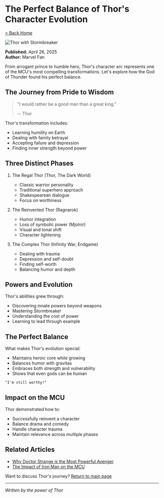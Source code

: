 # The Perfect Balance of Thor's Character Evolution

[< Back Home](/)

![Thor with Stormbreaker](/images/thor.png)

**Published:** April 26, 2025  
**Author:** Marvel Fan

From arrogant prince to humble hero, Thor's character arc represents one of the MCU's most compelling transformations. Let's explore how the God of Thunder found his perfect balance.

## The Journey from Pride to Wisdom

> "I would rather be a good man than a great king."
>
> -- Thor

Thor's transformation includes:
- Learning humility on Earth
- Dealing with family betrayal
- Accepting failure and depression
- Finding inner strength beyond power

## Three Distinct Phases

1. The Regal Thor (Thor, The Dark World)
   - Classic warrior personality
   - Traditional superhero approach
   - Shakespearean dialogue
   - Focus on worthiness

2. The Reinvented Thor (Ragnarok)
   - Humor integration
   - Loss of symbolic power (Mjolnir)
   - Visual and tonal shift
   - Character lightening

3. The Complex Thor (Infinity War, Endgame)
   - Dealing with trauma
   - Depression and self-doubt
   - Finding self-worth
   - Balancing humor and depth

## Powers and Evolution

Thor's abilities grew through:
- Discovering innate powers beyond weapons
- Mastering Stormbreaker
- Understanding the cost of power
- Learning to lead through example

## The Perfect Balance

What makes Thor's evolution special:
- Maintains heroic core while growing
- Balances humor with gravitas
- Embraces both strength and vulnerability
- Shows that even gods can be human

```quote
"I'm still worthy!"
```

## Impact on the MCU

Thor demonstrated how to:
- Successfully reinvent a character
- Balance drama and comedy
- Handle character trauma
- Maintain relevance across multiple phases

## Related Articles

- [Why Doctor Strange is the Most Powerful Avenger](/blog/strange)
- [The Impact of Iron Man on the MCU](/blog/ironman)

Want to discuss Thor's journey? [Return to main page](/)

***

*Written by the power of Thor*
